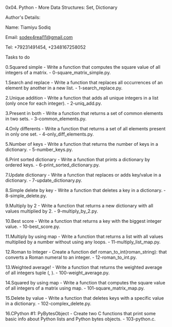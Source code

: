 0x04. Python - More Data Structures: Set, Dictionary

Author's Details:

Name: Tiamiyu Sodiq	

Email: sodex4real11@gmail.com

Tel: +79231491454, +2348167258052

Tasks to do

0.Squared simple - Write a function that computes the square value of all integers of a matrix. - 0-square_matrix_simple.py.

1.Search and replace - Write a function that replaces all occurrences of an element by another in a new list. - 1-search_replace.py.

2.Unique addition - Write a function that adds all unique integers in a list (only once for each integer). - 2-uniq_add.py.

3.Present in both - Write a function that returns a set of common elements in two sets. - 3-common_elements.py.

4.Only differents - Write a function that returns a set of all elements present in only one set. - 4-only_diff_elements.py.

5.Number of keys - Write a function that returns the number of keys in a dictionary. - 5-number_keys.py.

6.Print sorted dictionary - Write a function that prints a dictionary by ordered keys. - 6-print_sorted_dictionary.py.

7.Update dictionary - Write a function that replaces or adds key/value in a dictionary. - 7-update_dictionary.py.

8.Simple delete by key - Write a function that deletes a key in a dictionary. - 8-simple_delete.py.

9.Multiply by 2 - Write a function that returns a new dictionary with all values multiplied by 2. - 9-multiply_by_2.py.

10.Best score - Write a function that returns a key with the biggest integer value. - 10-best_score.py.

11.Multiply by using map - Write a function that returns a list with all values multiplied by a number without using any loops. - 11-multiply_list_map.py.

12.Roman to Integer - Create a function def roman_to_int(roman_string): that converts a Roman numeral to an integer. - 12-roman_to_int.py.

13.Weighted average! - Write a function that returns the weighted average of all integers tuple (, ). - 100-weight_average.py.

14.Squared by using map - Write a function that computes the square value of all integers of a matrix using map. - 101-square_matrix_map.py.

15.Delete by value - Write a function that deletes keys with a specific value in a dictionary. - 102-complex_delete.py.

16.CPython #1: PyBytesObject - Create two C functions that print some basic info about Python lists and Python bytes objects. - 103-python.c.
